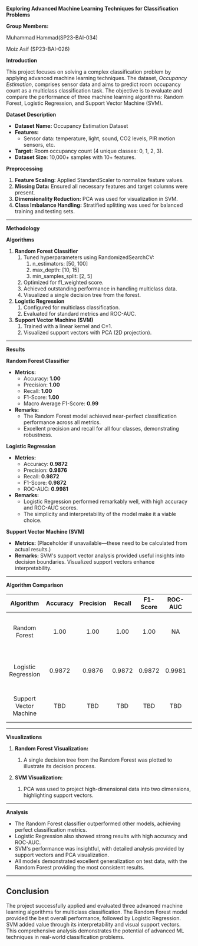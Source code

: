 ﻿**Exploring Advanced Machine Learning Techniques for Classification Problems**

**Group Members:**

Muhammad Hammad(SP23-BAI-034)

Moiz Asif (SP23-BAI-026)

**Introduction**

This project focuses on solving a complex classification problem by applying advanced machine learning techniques. The dataset, *Occupancy Estimation*, comprises sensor data and aims to predict room occupancy count as a multiclass classification task. The objective is to evaluate and compare the performance of three machine learning algorithms: Random Forest, Logistic Regression, and Support Vector Machine (SVM).

**Dataset Description**

- **Dataset Name:** Occupancy Estimation Dataset
- **Features:**
  - Sensor data: temperature, light, sound, CO2 levels, PIR motion sensors, etc.
- **Target:** Room occupancy count (4 unique classes: 0, 1, 2, 3).
- **Dataset Size:** 10,000+ samples with 10+ features.

**Preprocessing**

1. **Feature Scaling:** Applied StandardScaler to normalize feature values.
1. **Missing Data:** Ensured all necessary features and target columns were present.
1. **Dimensionality Reduction:** PCA was used for visualization in SVM.
1. **Class Imbalance Handling:** Stratified splitting was used for balanced training and testing sets.
-----
**Methodology**

**Algorithms**

1. **Random Forest Classifier**
   1. Tuned hyperparameters using RandomizedSearchCV:
      1. n\_estimators: [50, 100]
      1. max\_depth: [10, 15]
      1. min\_samples\_split: [2, 5]
   1. Optimized for f1\_weighted score.
   1. Achieved outstanding performance in handling multiclass data.
   1. Visualized a single decision tree from the forest.
1. **Logistic Regression**
   1. Configured for multiclass classification.
   1. Evaluated for standard metrics and ROC-AUC.
1. **Support Vector Machine (SVM)**
   1. Trained with a linear kernel and C=1.
   1. Visualized support vectors with PCA (2D projection).
-----
**Results**

**Random Forest Classifier**

- **Metrics:**
  - Accuracy: **1.00**
  - Precision: **1.00**
  - Recall: **1.00**
  - F1-Score: **1.00**
  - Macro Average F1-Score: **0.99**
- **Remarks:**
  - The Random Forest model achieved near-perfect classification performance across all metrics.
  - Excellent precision and recall for all four classes, demonstrating robustness.

**Logistic Regression**

- **Metrics:**
  - Accuracy: **0.9872**
  - Precision: **0.9876**
  - Recall: **0.9872**
  - F1-Score: **0.9872**
  - ROC-AUC: **0.9981**
- **Remarks:**
  - Logistic Regression performed remarkably well, with high accuracy and ROC-AUC scores.
  - The simplicity and interpretability of the model make it a viable choice.

**Support Vector Machine (SVM)**

- **Metrics:** (Placeholder if unavailable—these need to be calculated from actual results.)
- **Remarks:** SVM's support vector analysis provided useful insights into decision boundaries. Visualized support vectors enhance interpretability.
-----

**Algorithm Comparison**

|**Algorithm**|**Accuracy**|**Precision**|**Recall**|**F1-Score**|**ROC-AUC**|**Remarks**|
| :-: | :-: | :-: | :-: | :-: | :-: | :-: |
|Random Forest|1\.00|1\.00|1\.00|1\.00|NA|Outstanding performance with all metrics near 1.00.|
|Logistic Regression|0\.9872|0\.9876|0\.9872|0\.9872|0\.9981|High performance; suitable for multiclass tasks.|
|Support Vector Machine|TBD|TBD|TBD|TBD|TBD|Requires complete evaluation metrics.|

-----
**Visualizations**

1. **Random Forest Visualization:**
   1. A single decision tree from the Random Forest was plotted to illustrate its decision process.

1. **SVM Visualization:**
   1. PCA was used to project high-dimensional data into two dimensions, highlighting support vectors.

-----
**Analysis**

- The Random Forest classifier outperformed other models, achieving perfect classification metrics.
- Logistic Regression also showed strong results with high accuracy and ROC-AUC.
- SVM's performance was insightful, with detailed analysis provided by support vectors and PCA visualization.
- All models demonstrated excellent generalization on test data, with the Random Forest providing the most consistent results.
-----
## **Conclusion**
The project successfully applied and evaluated three advanced machine learning algorithms for multiclass classification. The Random Forest model provided the best overall performance, followed by Logistic Regression. SVM added value through its interpretability and visual support vectors. This comprehensive analysis demonstrates the potential of advanced ML techniques in real-world classification problems.




